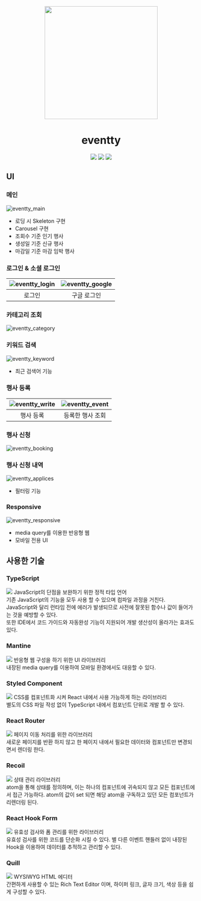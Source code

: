 <div align="center">
<img src="https://github.com/jeongbeomSeo/eventty/assets/90774229/e31ea0a7-6705-4579-b641-f062ed810606" width="300">

# eventty

<img src="https://img.shields.io/badge/React-18.2.0-61DAFB?logo=react"/>
<img src="https://img.shields.io/badge/TypeScript-4.9.5-3178C6?logo=typescript"/>
<img src="https://img.shields.io/badge/Platform-web-red"/>
</div>

## UI

### 메인
![eventty_main](https://github.com/jeongbeomSeo/eventty/assets/90774229/e170a2a0-c842-457c-94ca-34a348d66253)
- 로딩 시 Skeleton 구현
- Carousel 구현
- 조회수 기준 인기 행사
- 생성일 기준 신규 행사
- 마감일 기준 마감 임박 행사

### 로그인 & 소셜 로그인
|  ![eventty_login](https://github.com/jeongbeomSeo/eventty/assets/90774229/ec16566f-4969-4ce9-bfa3-9f08885afc2f)  |  ![eventty_google](https://github.com/jeongbeomSeo/eventty/assets/90774229/435238d4-ac02-49dd-8c2a-53033c7c2926)  |
|:----------------------------------------------------------------------------------------------------------------:|:-----------------------------------------------------------------------------------------------------------------:|
|                                                       로그인                                                        |                                                      구글 로그인                                                       |

### 카테고리 조회
![eventty_category](https://github.com/jeongbeomSeo/eventty/assets/90774229/20309df2-cf4e-42a7-903f-d697a7e11eed)

### 키워드 검색
![eventty_keyword](https://github.com/jeongbeomSeo/eventty/assets/90774229/7a1affdb-0535-4913-bee0-73fb0cfa60f0)
- 최근 검색어 기능

### 행사 등록
| ![eventty_write](https://github.com/jeongbeomSeo/eventty/assets/90774229/170923ca-3f7c-416d-9d2a-25163c12fe2f)  |  ![eventty_event](https://github.com/jeongbeomSeo/eventty/assets/90774229/b79c8911-eb53-4193-b35f-84f4f77af6ae)  |
|:---------------------------------------------------------------------------------------------------------------:|:----------------------------------------------------------------------------------------------------------------:|
|                                                      행사 등록                                                      |                                                    등록한 행사 조회                                                     |

### 행사 신청
![eventty_booking](https://github.com/jeongbeomSeo/eventty/assets/90774229/94bac571-fb67-4997-baec-42f5e103197e)

### 행사 신청 내역
![eventty_applices](https://github.com/jeongbeomSeo/eventty/assets/90774229/1257dde0-4b20-4105-a8c4-f0bc7b9e9c0d)
- 필터링 기능

### Responsive
![eventty_responsive](https://github.com/jeongbeomSeo/eventty/assets/90774229/28ba69c6-2ca4-41da-96c1-a9385f1948e8)
- media query를 이용한 반응형 웹
- 모바일 전용 UI

## 사용한 기술

### TypeScript
<img src="https://img.shields.io/badge/TypeScript-4.9.5-3178C6?logo=typescript"/>
JavaScript의 단점을 보완하기 위한 정적 타입 언어
<br>
기존 JavaScript의 기능을 모두 사용 할 수 있으며 컴파일 과정을 거친다. 
<br>
JavaScript와 달리 런타임 전에 에러가 발생되므로 사전에 잘못된 함수나 값이 들어가는 것을 예방할 수 있다.
<br>
또한 IDE에서 코드 가이드와 자동완성 기능이 지원되어 개발 생산성이 올라가는 효과도 있다.

### Mantine
<img src="https://img.shields.io/badge/Mantine-6.0.18-339AF0?logo=mantine"/>
반응형 웹 구성을 하기 위한 UI 라이브러리
<br>
내장된 media query를 이용하여 모바일 환경에서도 대응할 수 있다.

### Styled Component
<img src="https://img.shields.io/badge/styled%20components-6.0.7-DB7093?logo=styledcomponents"/>
CSS를 컴포넌트화 시켜 React 내에서 사용 가능하게 하는 라이브러리
<br>
별도의 CSS 파일 작성 없이 TypeScript 내에서 컴포넌트 단위로 개발 할 수 있다. 

### React Router
<img src="https://img.shields.io/badge/React%20Router-6.14.2-CA4245?logo=reactrouter"/>
페이지 이동 처리를 위한 라이브러리
<br>
새로운 페이지를 반환 하지 않고 한 페이지 내에서 필요한 데이터와 컴포넌트만 변경되면서 렌더링 한다.  

### Recoil
<img src="https://img.shields.io/badge/Recoil-0.7.7-3578E5?logo=recoil"/>
상태 관리 라이브러리
<br>
atom을 통해 상태를 정의하며, 이는 하나의 컴포넌트에 귀속되지 않고 모든 컴포넌트에서 접근 가능하다. 
atom의 값이 set 되면 해당 atom을 구독하고 있던 모든 컴포넌트가 리렌더링 된다.

### React Hook Form
<img src="https://img.shields.io/badge/React%20Hook%20Form-7.45.4-EC5990?logo=reacthookform"/>
유효성 검사와 폼 관리를 위한 라이브러리
<br>
유효성 검사를 위한 코드를 단순화 시킬 수 있다. 별 다른 이벤트 핸들러 없이 내장된 Hook을 이용하여
데이터를 추적하고 관리할 수 있다.

### Quill
<img src="https://img.shields.io/badge/Quill-1.3.6-1D1E30"/>
WYSIWYG HTML 에디터
<br>
간편하게 사용할 수 있는 Rich Text Editor 이며, 하이퍼 링크, 글자 크기, 색상 등을 쉽게 구성할 수 있다.
